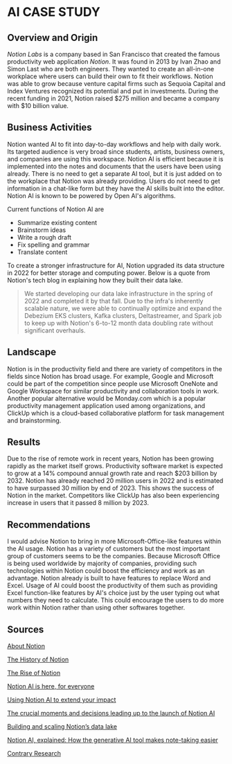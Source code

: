 # AI CASE STUDY

## Overview and Origin

*Notion Labs* is a company based in San Francisco that created the famous productivity web application *Notion*. It was found in 2013 by Ivan Zhao and Simon Last who are both engineers. They wanted to create an all-in-one workplace where users can build their own to fit their workflows. Notion was able to grow because venture capital firms such as Sequoia Capital and Index Ventures recognized its potential and put in investments. During the recent funding in 2021, Notion raised $275 million and became a company with $10 billion value.

## Business Activities

Notion wanted AI to fit into day-to-day workflows and help with daily work. Its targeted audience is very broad since students, artists, business owners, and companies are using this workspace. Notion AI is efficient because it is implemented into the notes and documents that the users have been using already. There is no need to get a separate AI tool, but it is just added on to the workplace that Notion was already providing. Users do not need to get information in a chat-like form but they have the AI skills built into the editor. Notion AI is known to be powered by Open AI's algorithms.

Current functions of Notion AI are
- Summarize existing content
- Brainstorm ideas
- Write a rough draft
- Fix spelling and grammar
- Translate content

To create a stronger infrastructure for AI, Notion upgraded its data structure in 2022 for better storage and computing power. Below is a quote from Notion's tech blog in explaining how they built their data lake.

>We started developing our data lake infrastructure in the spring of 2022 and completed it by that fall. Due to the infra's inherently scalable nature, we were able to continually optimize and expand the Debezium EKS clusters, Kafka clusters, Deltastreamer, and Spark job to keep up with Notion's 6-to-12 month data doubling rate without significant overhauls. 

## Landscape

Notion is in the productivity field and there are variety of competitors in the fields since Notion has broad usage. For example, Google and Microsoft could be part of the competition since people use Microsoft OneNote and Google Workspace for similar productivity and collaboration tools in work. Another popular alternative would be Monday.com which is a popular productivity management application used among organizations, and ClickUp which is a cloud-based collaborative platform for task management and brainstorming.

## Results

Due to the rise of remote work in recent years, Notion has been growing rapidly as the market itself grows. Productivity software market is expected to grow at a 14% compound annual growth rate and reach $203 billion by 2032. Notion has already reached 20 million users in 2022 and is estimated to have surpassed 30 million by end of 2023. This shows the success of Notion in the market. Competitors like ClickUp has also been experiencing increase in users that it passed 8 million by 2023.

## Recommendations

I would advise Notion to bring in more Microsoft-Office-like features within the AI usage. Notion has a variety of customers but the most important group of customers seems to be the companies. Because Microsoft Office is being used worldwide by majority of companies, providing such technologies within Notion could boost the efficiency and work as an advantage. Notion already is built to have features to replace Word and Excel. Usage of AI could boost the productivity of them such as providing Excel function-like features by AI's choice just by the user typing out what numbers they need to calculate. This could encourage the users to do more work within Notion rather than using other softwares together.


## Sources

[About Notion](https://www.notion.so/about)

[The History of Notion](https://bullet.so/blog/history-of-notion-everything-from-users-funding-and-more/)

[The Rise of Notion](https://feather.so/blog/notion-valuation)

[Notion AI is here, for everyone](https://www.notion.so/blog/notion-ai-is-here-for-everyone)

[Using Notion AI to extend your impact](https://www.notion.so/help/guides/using-notion-ai)

[The crucial moments and decisions leading up to the launch of Notion AI](https://www.notion.so/blog/behind-the-scenes-notion-ai)

[Building and scaling Notion’s data lake](https://www.notion.so/blog/building-and-scaling-notions-data-lake)

[Notion AI, explained: How the generative AI tool makes note-taking easier](https://www.fastcompany.com/90879041/notion-ai-explained)

[Contrary Research](https://research.contrary.com/company/notion)

